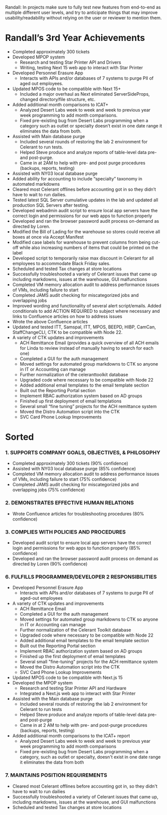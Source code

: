 Randall: In projects make sure to fully test new features from end-to-end as multiple different user levels, and try to anticipate things that may improve usability/readability without relying on the user or reviewer to mention them.

  

# Randall’s 3rd Year Achievements

- Completed approximately 300 tickets
- Developed MPOP system
    - Research and testing Star Printer API and Drivers
    - Writing, testing Next 15 web app to interact with Star Printer
- Developed Personnel Erasure App
    - Interacts with APIs and/or databases of 7 systems to purge PII of aged out employees.
- Updated MPOS code to be compatible with Next 15+
    - Included a major overhaul as Next eliminated ServerSideProps, changed directory/file structure, etc.
- Added additional month comparisons to ICAT+
    - Analyzed Desert Labs week to week and week to previous year week programming to add month comparisons.
    - Fixed pre-existing bug from Desert Labs programming when a category such as outlet or specialty doesn’t exist in one date range it eliminates the data from both.
- Assisted with Main database purge
    - Included several rounds of restoring the lab 2 environment for Celerant to run tests.
    - Helped Steve produce and analyze reports of table-level data pre- and post-purge.
    - Came in at 2AM to help with pre- and post purge procedures (backups, reports, testing)
- Assisted with NY03 local database purge
- Added ability for accounting to include “specialty” taxonomy in automated markdowns
- Cleared most Celerant offlines before accounting got in so they didn’t have to wait to run dailies.
- Tested latest SQL Server cumulative updates in the lab and updated all production SQL Servers after testing.
- Developed webadmin audit script to ensure local app servers have the correct login and permissions for our web apps to function properly
- Developed and ran the browser password audit process on-demand as directed by Loren.
- Modified the Bill of Lading for the warehouse so stores could receive all boxes at once via Accept Manifest
- Modified case labels for warehouse to prevent columns from being cut-off while also increasing numbers of items that could be printed on the label
- Developed script to temporarily raise max discount in Celerant for all employees to accommodate Black Friday sales.
- Scheduled and tested Tax changes at store locations
- Successfully troubleshooted a variety of Celerant issues that came up including markdowns, issues at the warehouse, GUI malfunctions
- Completed VM memory allocation audit to address performance issues of VMs, including failure to start
- Completed JAMS audit checking for miscategorized jobs and overlapping jobs
- Improved wording and functionality of several alert script/emails. Added conditionals to add ACTION REQUIRED to subject where necessary and links to Confluence articles on how to address issues
- Wrote the above Confluence articles
- Updated and tested ITT, Samspal, ITT, MPOS, BEEPD, HIBP, CamCan, StaffChangeCLI, CTK to be compatible with Node 22.
- A variety of CTK updates and improvements
    - ACH Remittance Email (provides a quick overview of all ACH emails for Linda to review instead of manually having to search for each one)
    - Completed a GUI for the auth management
    - Moved settings for automated group markdowns to CTK so anyone in IT or Accounting can manage
    - Further normalization of the celeranttoolkit database
    - Upgraded code where necessary to be compatible with Node 22
    - Added additional email templates to the email template section
    - Built out the Reporting Portal section
    - Implement RBAC authorization system based on AD groups
    - Finished up first deployment of email templations
    - Several small “fine tuning” projects for the ACH remittance system
    - Moved the Distro Automation script into the CTK
    - SVC Card Phone Lookup Improvements

  

  

  

# Sorted

### 1. SUPPORTS COMPANY GOALS, OBJECTIVES, & PHILOSOPHY

- Completed approximately 300 tickets (90% confidence)
- Assisted with NY03 local database purge (85% confidence)
- Completed VM memory allocation audit to address performance issues of VMs, including failure to start (75% confidence)
- Completed JAMS audit checking for miscategorized jobs and overlapping jobs (75% confidence)

### 2. DEMONSTRATES EFFECTIVE HUMAN RELATIONS

- Wrote Confluence articles for troubleshooting procedures (80% confidence)

### 3. COMPLIES WITH POLICIES AND PROCEDURES

- Developed audit script to ensure local app servers have the correct login and permissions for web apps to function properly (85% confidence)
- Developed and ran the browser password audit process on demand as directed by Loren (90% confidence)

### 6. FULFILLS PROGRAMMER/DEVELOPER 2 RESPONSIBILITIES

- Developed Personnel Erasure App
    - Interacts with APIs and/or databases of 7 systems to purge PII of aged-out employees
- A variety of CTK updates and improvements
    - ACH Remittance Email
    - Completed a GUI for the auth management
    - Moved settings for automated group markdowns to CTK so anyone in IT or Accounting can manage
    - Further normalization of the Celerant Toolkit database
    - Upgraded code where necessary to be compatible with Node 22
    - Added additional email templates to the email template section
    - Built out the Reporting Portal section
    - Implement RBAC authorization system based on AD groups
    - Finished up the first deployment of email templates
    - Several small "fine-tuning" projects for the ACH remittance system
    - Moved the Distro Automation script into the CTK
    - SVC Card Phone Lookup Improvements
- Updated MPOS code to be compatible with Next.js 15
- Developed the MPOP system
    - Research and testing Star Printer API and Hardware
    - Integrated a Next.js web app to interact with Star Printer
- Assisted with the Main database purge
    - Included several rounds of restoring the lab 2 environment for Celerant to run tests
    - Helped Steve produce and analyze reports of table-level data pre- and post-purge
    - Came in at 2 AM to help with pre- and post-purge procedures (backups, reports, testing)
- Added additional month comparisons to the ICAT+ report
    - Analyzed Desert Labs week to week and week to previous year week programming to add month comparisons
    - Fixed pre-existing bug from Desert Labs programming when a category, such as outlet or specialty, doesn't exist in one date range it eliminates the data from both

### 7. MAINTAINS POSITION REQUIREMENTS

- Cleared most Celerant offlines before accounting got in, so they didn't have to wait to run dailies
- Successfully troubleshooted a variety of Celerant issues that came up, including markdowns, issues at the warehouse, and GUI malfunctions
- Scheduled and tested Tax changes at store locations